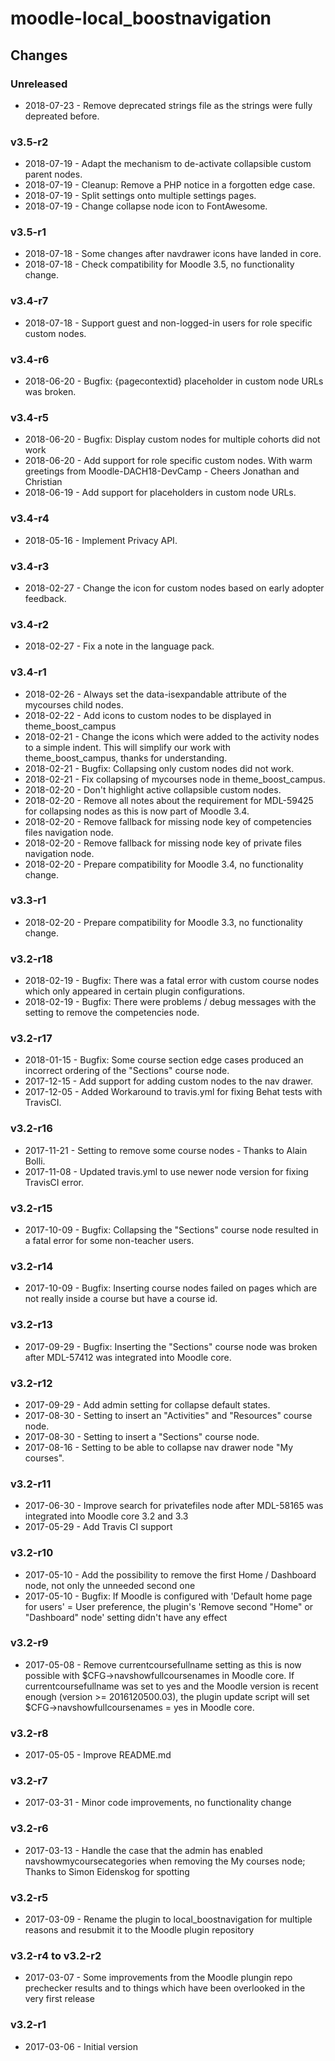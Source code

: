 moodle-local_boostnavigation
============================

Changes
-------

### Unreleased

* 2018-07-23 - Remove deprecated strings file as the strings were fully depreated before.

### v3.5-r2

* 2018-07-19 - Adapt the mechanism to de-activate collapsible custom parent nodes.
* 2018-07-19 - Cleanup: Remove a PHP notice in a forgotten edge case.
* 2018-07-19 - Split settings onto multiple settings pages.
* 2018-07-19 - Change collapse node icon to FontAwesome.

### v3.5-r1

* 2018-07-18 - Some changes after navdrawer icons have landed in core.
* 2018-07-18 - Check compatibility for Moodle 3.5, no functionality change.

### v3.4-r7

* 2018-07-18 - Support guest and non-logged-in users for role specific custom nodes.

### v3.4-r6

* 2018-06-20 - Bugfix: {pagecontextid} placeholder in custom node URLs was broken.

### v3.4-r5

* 2018-06-20 - Bugfix: Display custom nodes for multiple cohorts did not work
* 2018-06-20 - Add support for role specific custom nodes. With warm greetings from Moodle-DACH18-DevCamp - Cheers Jonathan and Christian
* 2018-06-19 - Add support for placeholders in custom node URLs.

### v3.4-r4

* 2018-05-16 - Implement Privacy API.

### v3.4-r3

* 2018-02-27 - Change the icon for custom nodes based on early adopter feedback.

### v3.4-r2

* 2018-02-27 - Fix a note in the language pack.

### v3.4-r1

* 2018-02-26 - Always set the data-isexpandable attribute of the mycourses child nodes.
* 2018-02-22 - Add icons to custom nodes to be displayed in theme_boost_campus
* 2018-02-21 - Change the icons which were added to the activity nodes to a simple indent. This will simplify our work with theme_boost_campus, thanks for understanding.
* 2018-02-21 - Bugfix: Collapsing only custom nodes did not work.
* 2018-02-21 - Fix collapsing of mycourses node in theme_boost_campus.
* 2018-02-20 - Don't highlight active collapsible custom nodes.
* 2018-02-20 - Remove all notes about the requirement for MDL-59425 for collapsing nodes as this is now part of Moodle 3.4.
* 2018-02-20 - Remove fallback for missing node key of competencies files navigation node.
* 2018-02-20 - Remove fallback for missing node key of private files navigation node.
* 2018-02-20 - Prepare compatibility for Moodle 3.4, no functionality change.

### v3.3-r1

* 2018-02-20 - Prepare compatibility for Moodle 3.3, no functionality change.

### v3.2-r18

* 2018-02-19 - Bugfix: There was a fatal error with custom course nodes which only appeared in certain plugin configurations.
* 2018-02-19 - Bugfix: There were problems / debug messages with the setting to remove the competencies node.

### v3.2-r17

* 2018-01-15 - Bugfix: Some course section edge cases produced an incorrect ordering of the "Sections" course node.
* 2017-12-15 - Add support for adding custom nodes to the nav drawer.
* 2017-12-05 - Added Workaround to travis.yml for fixing Behat tests with TravisCI.

### v3.2-r16

* 2017-11-21 - Setting to remove some course nodes - Thanks to Alain Bolli.
* 2017-11-08 - Updated travis.yml to use newer node version for fixing TravisCI error.

### v3.2-r15

* 2017-10-09 - Bugfix: Collapsing the "Sections" course node resulted in a fatal error for some non-teacher users.

### v3.2-r14

* 2017-10-09 - Bugfix: Inserting course nodes failed on pages which are not really inside a course but have a course id.

### v3.2-r13

* 2017-09-29 - Bugfix: Inserting the "Sections" course node was broken after MDL-57412 was integrated into Moodle core.

### v3.2-r12

* 2017-09-29 - Add admin setting for collapse default states.
* 2017-08-30 - Setting to insert an "Activities" and "Resources" course node.
* 2017-08-30 - Setting to insert a "Sections" course node.
* 2017-08-16 - Setting to be able to collapse nav drawer node "My courses".

### v3.2-r11

* 2017-06-30 - Improve search for privatefiles node after MDL-58165 was integrated into Moodle core 3.2 and 3.3
* 2017-05-29 - Add Travis CI support

### v3.2-r10

* 2017-05-10 - Add the possibility to remove the first Home / Dashboard node, not only the unneeded second one
* 2017-05-10 - Bugfix: If Moodle is configured with 'Default home page for users' = User preference, the plugin's 'Remove second "Home" or "Dashboard" node' setting didn't have any effect

### v3.2-r9

* 2017-05-08 - Remove currentcoursefullname setting as this is now possible with $CFG->navshowfullcoursenames in Moodle core. If currentcoursefullname was set to yes and the Moodle version is recent enough (version >= 2016120500.03), the plugin update script will set $CFG->navshowfullcoursenames = yes in Moodle core.

### v3.2-r8

* 2017-05-05 - Improve README.md

### v3.2-r7

* 2017-03-31 - Minor code improvements, no functionality change

### v3.2-r6

* 2017-03-13 - Handle the case that the admin has enabled navshowmycoursecategories when removing the My courses node; Thanks to Simon Eidenskog for spotting

### v3.2-r5

* 2017-03-09 - Rename the plugin to local_boostnavigation for multiple reasons and resubmit it to the Moodle plugin repository

### v3.2-r4 to v3.2-r2

* 2017-03-07 - Some improvements from the Moodle plungin repo prechecker results and to things which have been overlooked in the very first release

### v3.2-r1

* 2017-03-06 - Initial version
